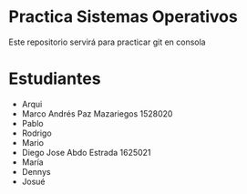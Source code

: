 # Practica Sistemas Operativos
Este repositorio servirá para practicar git en consola

# Estudiantes
- Arqui
- Marco Andrés Paz Mazariegos 1528020
- Pablo
- Rodrigo
- Mario
- Diego Jose Abdo Estrada 1625021
- María
- Dennys
- Josué
